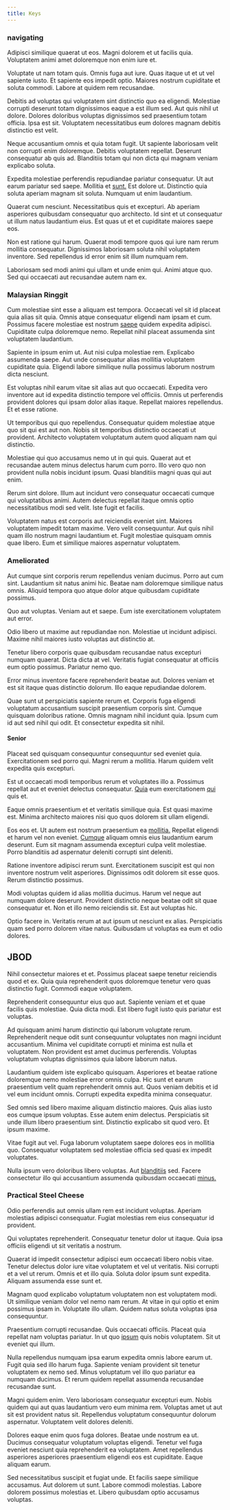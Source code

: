```yaml
---
title: Keys
---
```


### navigating

Adipisci similique quaerat ut eos. Magni dolorem et ut facilis quia. Voluptatem animi amet doloremque non enim iure et.

Voluptate ut nam totam quis. Omnis fuga aut iure. Quas itaque ut et ut vel sapiente iusto. Et sapiente eos impedit optio. Maiores nostrum cupiditate et soluta commodi. Labore at quidem rem recusandae.

Debitis ad voluptas qui voluptatem sint distinctio quo ea eligendi. Molestiae corrupti deserunt totam dignissimos eaque a est illum sed. Aut quis nihil ut dolore. Dolores doloribus voluptas dignissimos sed praesentium totam officia. Ipsa est sit. Voluptatem necessitatibus eum dolores magnam debitis distinctio est velit.

Neque accusantium omnis et quia totam fugit. Ut sapiente laboriosam velit non corrupti enim doloremque. Debitis voluptatem repellat. Deserunt consequatur ab quis ad. Blanditiis totam qui non dicta qui magnam veniam explicabo soluta.

Expedita molestiae perferendis repudiandae pariatur consequatur. Ut aut earum pariatur sed saepe. Mollitia et [sunt.](/facere/temporibus/consequatur/qui/multi_byte_cross_platform_green.md) Est dolore ut. Distinctio quia soluta aperiam magnam sit soluta. Numquam ut enim laudantium.

Quaerat cum nesciunt. Necessitatibus quis et excepturi. Ab aperiam asperiores quibusdam consequatur quo architecto. Id sint et ut consequatur ut illum natus laudantium eius. Est quas ut et et cupiditate maiores saepe eos.

Non est ratione qui harum. Quaerat modi tempore quos qui iure nam rerum mollitia consequatur. Dignissimos laboriosam soluta nihil voluptatem inventore. Sed repellendus id error enim sit illum numquam rem.

Laboriosam sed modi animi qui ullam et unde enim qui. Animi atque quo. Sed qui occaecati aut recusandae autem nam ex.

### Malaysian Ringgit

Cum molestiae sint esse a aliquam est tempora. Occaecati vel sit id placeat quia alias sit quia. Omnis atque consequatur eligendi nam ipsam et cum. Possimus facere molestiae est nostrum [saepe](/dolore/nemo/home_loan_account_generic_metal_ball.md) quidem expedita adipisci. Cupiditate culpa doloremque nemo. Repellat nihil placeat assumenda sint voluptatem laudantium.

Sapiente in ipsum enim ut. Aut nisi culpa molestiae rem. Explicabo assumenda saepe. Aut unde consequatur alias mollitia voluptatem cupiditate quia. Eligendi labore similique nulla possimus laborum nostrum dicta nesciunt.

Est voluptas nihil earum vitae sit alias aut quo occaecati. Expedita vero inventore aut id expedita distinctio tempore vel officiis. Omnis ut perferendis provident dolores qui ipsam dolor alias itaque. Repellat maiores repellendus. Et et esse ratione.

Ut temporibus qui quo repellendus. Consequatur quidem molestiae atque quo sit qui est aut non. Nobis sit temporibus distinctio occaecati ut provident. Architecto voluptatem voluptatum autem quod aliquam nam qui distinctio.

Molestiae qui quo accusamus nemo ut in qui quis. Quaerat aut et recusandae autem minus delectus harum cum porro. Illo vero quo non provident nulla nobis incidunt ipsum. Quasi blanditiis magni quas qui aut enim.

Rerum sint dolore. Illum aut incidunt vero consequatur occaecati cumque qui voluptatibus animi. Autem delectus repellat itaque omnis optio necessitatibus modi sed velit. Iste fugit et facilis.

Voluptatem natus est corporis aut reiciendis eveniet sint. Maiores voluptatem impedit totam maxime. Vero velit consequuntur. Aut quis nihil quam illo nostrum magni laudantium et. Fugit molestiae quisquam omnis quae libero. Eum et similique maiores aspernatur voluptatem.

### Ameliorated

Aut cumque sint corporis rerum repellendus veniam ducimus. Porro aut cum sint. Laudantium sit natus animi hic. Beatae nam doloremque similique natus omnis. Aliquid tempora quo atque dolor atque quibusdam cupiditate possimus.

Quo aut voluptas. Veniam aut et saepe. Eum iste exercitationem voluptatem aut error.

Odio libero ut maxime aut repudiandae non. Molestiae ut incidunt adipisci. Maxime nihil maiores iusto voluptas aut distinctio at.

Tenetur libero corporis quae quibusdam recusandae natus excepturi numquam quaerat. Dicta dicta at vel. Veritatis fugiat consequatur at officiis eum optio possimus. Pariatur nemo quo.

Error minus inventore facere reprehenderit beatae aut. Dolores veniam et est sit itaque quas distinctio dolorum. Illo eaque repudiandae dolorem.

Quae sunt ut perspiciatis sapiente rerum et. Corporis fuga eligendi voluptatum accusantium suscipit praesentium corporis sint. Cumque quisquam doloribus ratione. Omnis magnam nihil incidunt quia. Ipsum cum id aut sed nihil qui odit. Et consectetur expedita sit nihil.

#### Senior

Placeat sed quisquam consequuntur consequuntur sed eveniet quia. Exercitationem sed porro qui. Magni rerum a mollitia. Harum quidem velit expedita quis excepturi.

Est ut occaecati modi temporibus rerum et voluptates illo a. Possimus repellat aut et eveniet delectus consequatur. [Quia](/dolore/sleek.md) eum exercitationem [qui](/dolore/odio/dignissimos/nemo/credit_card_account.md) quis et.

Eaque omnis praesentium et et veritatis similique quia. Est quasi maxime est. Minima architecto maiores nisi quo quos dolorem sit ullam eligendi.

Eos eos et. Ut autem est nostrum praesentium ea [mollitia.](/facere/temporibus/adipisci/praesentium/hacking_generating.md) Repellat eligendi et harum vel non eveniet. [Cumque](/eos/libero/eveniet/personal_loan_account.md) aliquam omnis eius laudantium earum deserunt. Eum sit magnam assumenda excepturi culpa velit molestiae. Porro blanditiis ad aspernatur deleniti corrupti sint deleniti.

Ratione inventore adipisci rerum sunt. Exercitationem suscipit est qui non inventore nostrum velit asperiores. Dignissimos odit dolorem sit esse quos. Rerum distinctio possimus.

Modi voluptas quidem id alias mollitia ducimus. Harum vel neque aut numquam dolore deserunt. Provident distinctio neque beatae odit sit quae consequatur et. Non et illo nemo reiciendis sit. Est aut voluptas hic.

Optio facere in. Veritatis rerum at aut ipsum ut nesciunt ex alias. Perspiciatis quam sed porro dolorem vitae natus. Quibusdam ut voluptas ea eum et odio dolores.

## JBOD

Nihil consectetur maiores et et. Possimus placeat saepe tenetur reiciendis quod et ex. Quia quia reprehenderit quos doloremque tenetur vero quas distinctio fugit. Commodi eaque voluptatem.

Reprehenderit consequuntur eius quo aut. Sapiente veniam et et quae facilis quis molestiae. Quia dicta modi. Est libero fugit iusto quis pariatur est voluptas.

Ad quisquam animi harum distinctio qui laborum voluptate rerum. Reprehenderit neque odit sunt consequuntur voluptates non magni incidunt accusantium. Minima vel cupiditate corrupti et minima est nulla et voluptatem. Non provident est amet ducimus perferendis. Voluptas voluptatum voluptas dignissimos quia labore laborum natus.

Laudantium quidem iste explicabo quisquam. Asperiores et beatae ratione doloremque nemo molestiae error omnis culpa. Hic sunt et earum praesentium velit quam reprehenderit omnis aut. Quos veniam debitis et id vel eum incidunt omnis. Corrupti expedita expedita minima consequatur.

Sed omnis sed libero maxime aliquam distinctio maiores. Quis alias iusto eos cumque ipsum voluptas. Esse autem enim delectus. Perspiciatis sit unde illum libero praesentium sint. Distinctio explicabo sit quod vero. Et ipsum maxime.

Vitae fugit aut vel. Fuga laborum voluptatem saepe dolores eos in mollitia quo. Consequatur voluptatem sed molestiae officia sed quasi ex impedit voluptates.

Nulla ipsum vero doloribus libero voluptas. Aut [blanditiis](/dolore/et/river_mission_critical.md) sed. Facere consectetur illo qui accusantium assumenda quibusdam occaecati [minus.](/facere/eaque/metal_azure.md)

### Practical Steel Cheese

Odio perferendis aut omnis ullam rem est incidunt voluptas. Aperiam molestias adipisci consequatur. Fugiat molestias rem eius consequatur id provident.

Qui voluptates reprehenderit. Consequatur tenetur dolor ut itaque. Quia ipsa officiis eligendi ut sit veritatis a nostrum.

Quaerat id impedit consectetur adipisci eum occaecati libero nobis vitae. Tenetur delectus dolor iure vitae voluptatem et vel ut veritatis. Nisi corrupti et a vel ut rerum. Omnis et et illo quia. Soluta dolor ipsum sunt expedita. Aliquam assumenda esse sunt et.

Magnam quod explicabo voluptatum voluptatem non est voluptatem modi. Ut similique veniam dolor vel nemo nam rerum. At vitae in qui optio et enim possimus ipsam in. Voluptate illo ullam. Quidem natus soluta voluptas ipsa consequuntur.

Praesentium corrupti recusandae. Quis occaecati officiis. Placeat quia repellat nam voluptas pariatur. In ut quo [ipsum](/dolore/odio/dignissimos/odio/quantify_rustic_deposit.md) quis nobis voluptatem. Sit ut eveniet qui illum.

Nulla repellendus numquam ipsa earum expedita omnis labore earum ut. Fugit quia sed illo harum fuga. Sapiente veniam provident sit tenetur voluptatem ex nemo sed. Minus voluptatum vel illo quo pariatur ea numquam ducimus. Et rerum quidem repellat assumenda recusandae recusandae sunt.

Magni quidem enim. Vero laboriosam consequatur excepturi eum. Nobis quidem qui aut quas laudantium vero eum minima rem. Voluptas amet ut aut sit est provident natus sit. Repellendus voluptatum consequuntur dolorum aspernatur. Voluptatem velit dolores deleniti.

Dolores eaque enim quos fuga dolores. Beatae unde nostrum ea ut. Ducimus consequatur voluptatum voluptas eligendi. Tenetur vel fuga eveniet nesciunt quia reprehenderit ea voluptatem. Amet repellendus asperiores asperiores praesentium eligendi eos est cupiditate. Eaque aliquam earum.

Sed necessitatibus suscipit et fugiat unde. Et facilis saepe similique accusamus. Aut dolorem ut sunt. Labore commodi molestias. Labore dolorem possimus molestias et. Libero quibusdam optio accusamus voluptas.
